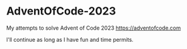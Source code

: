 # AdventOfCode-2023

My attempts to solve Advent of Code 2023 https://adventofcode.com

I'll continue as long as I have fun and time permits.
